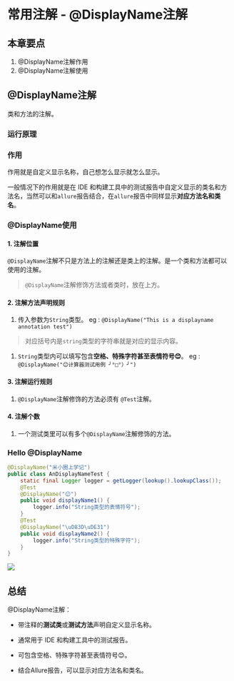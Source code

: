 # 常用注解 - @DisplayName注解
## 本章要点
1. @DisplayName注解作用
2. @DisplayName注解使用

## @DisplayName注解

类和方法的注解。

### 运行原理

### 作用

作用就是自定义显示名称，自己想怎么显示就怎么显示。

一般情况下的作用就是在 IDE 和构建工具中的测试报告中自定义显示的类名和方法名，当然可以和`allure`报告结合，在`allure`报告中同样显示**对应方法名和类名**。

### @DisplayName使用

#### 1. 注解位置

`@DisplayName`注解不只是方法上的注解还是类上的注解。是一个类和方法都可以使用的注解。
   
>`@DisplayName`注解修饰方法或者类时，放在上方。

#### 2. 注解方法声明规则

1. 传入参数为`String`类型。
   eg : `@DisplayName("This is a displayname annotation test")`

>对应括号内是`string`类型的字符串就是对应的显示内容。

1. `String`类型内可以填写包含**空格、特殊字符甚至表情符号😊**。
    eg : `@DisplayName("😊计算器测试用例 ╯°□°）╯")`


#### 3. 注解运行规则

1. `@DisplayName`注解修饰的方法必须有 `@Test`注解。

#### 4. 注解个数

1. 一个测试类里可以有多个`@DisplayName`注解修饰的方法。

### Hello @DisplayName

```java
@DisplayName("米小圈上学记")
public class AnDisplayNameTest {
    static final Logger logger = getLogger(lookup().lookupClass());
    @Test
    @DisplayName("😊")
    public void displayName1() {
        logger.info("String类型的表情符号");
    }
    @Test
    @DisplayName("\uD83D\uDE31")
    public void displayName2() {
        logger.info("String类型的特殊字符");
    }
}
```


![](https://cdn.jsdelivr.net/gh/TesterDevSoul/pic/manual/20230227115953.png)

## 总结

@DisplayName注解：

- 带注释的**测试类**或**测试方法**声明自定义显示名称。

- 通常用于 IDE 和构建工具中的测试报告。

- 可包含空格、特殊字符甚至表情符号😊。

- 结合Allure报告，可以显示对应方法名和类名。

